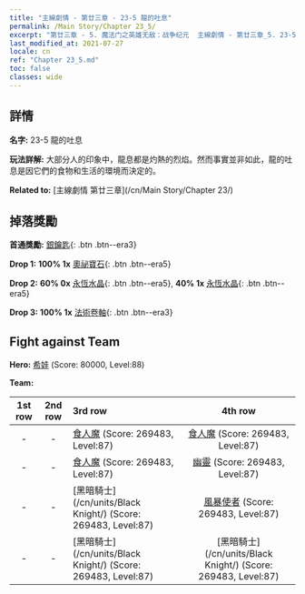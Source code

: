 ```yaml
---
title: "主線劇情 - 第廿三章 - 23-5 龍的吐息"
permalink: /Main Story/Chapter 23_5/
excerpt: "第廿三章 - 5. 魔法门之英雄无敌：战争纪元  主線劇情 - 第廿三章_5. 23-5 龍的吐息"
last_modified_at: 2021-07-27
locale: cn
ref: "Chapter 23_5.md"
toc: false
classes: wide
---
```


## 詳情

 **名字:** 23-5 龍的吐息

 **玩法詳解:** 大部分人的印象中，龍息都是灼熱的烈焰。然而事實並非如此，龍的吐息是因它們的食物和生活的環境而決定的。

 **Related to:** [主線劇情 第廿三章](/cn/Main Story/Chapter 23/)

## 掉落獎勵

 **首通獎勵:** [銀鑰匙](/cn/Items/con_693/){: .btn .btn--era3}

 **Drop 1:** **100% 1x** [奧祕寶石](/cn/Items/mat_79/){: .btn .btn--era5}

 **Drop 2:** **60% 0x** [永恆水晶](/cn/Items/mat_73/){: .btn .btn--era5}, **40% 1x** [永恆水晶](/cn/Items/mat_73/){: .btn .btn--era5}

 **Drop 3:** **100% 1x** [法術卷軸](/cn/Items/con_694/){: .btn .btn--era3}


## Fight against Team
 **Hero:** [希娃](/cn/heroes/Shiva/) (Score: 80000, Level:88)

 **Team:**


  | 1st row | 2nd row | 3rd row | 4th row |
  |:----:|:----:|:----|:----:|
  | - | - | [食人魔](/cn/units/Ogre/) (Score: 269483, Level:87)  | [食人魔](/cn/units/Ogre/) (Score: 269483, Level:87)  |
  | - | - | [食人魔](/cn/units/Ogre/) (Score: 269483, Level:87)  | [幽靈](/cn/units/Wight/) (Score: 269483, Level:87)  |
  | - | - | [黑暗騎士](/cn/units/Black Knight/) (Score: 269483, Level:87)  | [風暴使者](/cn/units/Stormbringer/) (Score: 269483, Level:87)  |
  | - | - | [黑暗騎士](/cn/units/Black Knight/) (Score: 269483, Level:87)  | [黑暗騎士](/cn/units/Black Knight/) (Score: 269483, Level:87)  |


